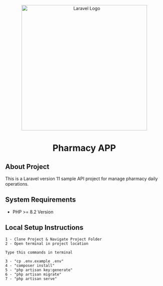 <p align="center"><a href="https://laravel.com" target="_blank"><img src="https://raw.githubusercontent.com/laravel/art/master/logo-lockup/5%20SVG/2%20CMYK/1%20Full%20Color/laravel-logolockup-cmyk-red.svg" width="400" alt="Laravel Logo"></a></p>

<h1 align="center">Pharmacy APP</h1>

## About Project

This is a Laravel version 11 sample API project for manage pharmacy daily operations.

## System Requirements

- PHP >= 8.2 Version

## Local Setup Instructions

    1 - Clone Project & Navigate Project Folder
    2 - Open terminal in project location

    Type this commands in terminal

    3 - "cp .env.example .env"
    4 - "composer install"
    5 - "php artisan key:generate"
    6 - "php artisan migrate"
    7 - "php artisan serve"